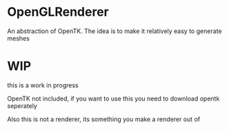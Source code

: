 # OpenGLRenderer
An abstraction of OpenTK. The idea is to make it relatively easy to generate meshes
# WIP
this is a work in progress

OpenTK not included, if you want to use this you need to download opentk seperately

Also this is not a renderer, its something you make a renderer out of
